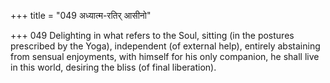+++
title = "049 अध्यात्म-रतिर् आसीनो"

+++
049	Delighting in what refers to the Soul, sitting (in the postures prescribed by the Yoga), independent (of external help), entirely abstaining from sensual enjoyments, with himself for his only companion, he shall live in this world, desiring the bliss (of final liberation).